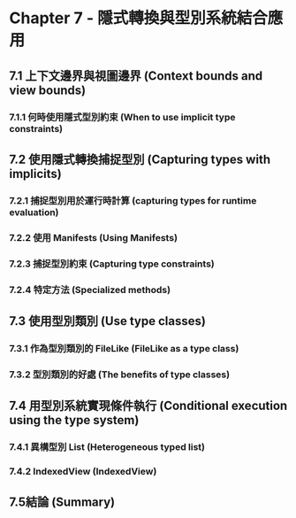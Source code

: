 # Chapter 7 - 隱式轉換與型別系統結合應用

## 7.1 上下文邊界與視圖邊界 (Context bounds and view bounds)
### 7.1.1 何時使用隱式型別約束 (When to use implicit type constraints)

## 7.2  使用隱式轉換捕捉型別 (Capturing types with implicits)
### 7.2.1 捕捉型別用於運行時計算 (capturing types for runtime evaluation)
### 7.2.2 使用 Manifests (Using Manifests)
### 7.2.3 捕捉型別約束 (Capturing type constraints)
### 7.2.4 特定方法 (Specialized methods)

## 7.3 使用型別類別 (Use type classes)
### 7.3.1 作為型別類別的 FileLike (FileLike as a type class)
### 7.3.2 型別類別的好處 (The benefits of type classes)

## 7.4 用型別系統實現條件執行 (Conditional execution using the type system)
### 7.4.1 異構型別 List (Heterogeneous typed list)
### 7.4.2 IndexedView (IndexedView)

## 7.5結論 (Summary)
